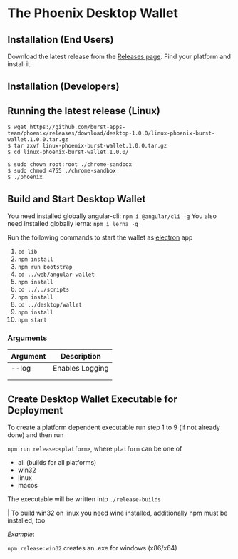 # The Phoenix Desktop Wallet

## Installation (End Users)

Download the latest release from the [Releases page](https://github.com/burst-apps-team/phoenix/releases). Find your platform and install it. 

## Installation (Developers)

## Running the latest release (Linux)
```console
$ wget https://github.com/burst-apps-team/phoenix/releases/download/desktop-1.0.0/linux-phoenix-burst-wallet.1.0.0.tar.gz
$ tar zxvf linux-phoenix-burst-wallet.1.0.0.tar.gz
$ cd linux-phoenix-burst-wallet.1.0.0/
```
```console
$ sudo chown root:root ./chrome-sandbox
$ sudo chmod 4755 ./chrome-sandbox
$ ./phoenix
```

## Build and Start Desktop Wallet

You need installed globally angular-cli: `npm i @angular/cli -g`
You also need installed globally lerna: `npm i lerna -g`

Run the following commands to start the wallet as [electron](https://electronjs.org/) app

1. `cd lib`
2. `npm install`
3. `npm run bootstrap`
4. `cd ../web/angular-wallet`
5. `npm install`
6. `cd ../../scripts`
7. `npm install`
8. `cd ../desktop/wallet`
9. `npm install`
10. `npm start`


### Arguments

| Argument | Description |
|----------|-------------|
|  --log     |  Enables Logging           |
|          |             |
|          |             |

## Create Desktop Wallet Executable for Deployment

To create a platform dependent executable run step 1 to 9 (if not already done)
and then run

`npm run release:<platform>`, where `platform` can be one of 

- all (builds for all platforms)
- win32
- linux
- macos

The executable will be written into `./release-builds`

| To build win32 on linux you need wine installed, additionally npm must be installed, too

_Example_:

`npm release:win32` creates an .exe for windows (x86/x64)
